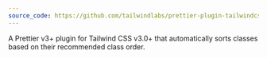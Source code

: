```yaml
---
source_code: https://github.com/tailwindlabs/prettier-plugin-tailwindcss
---
```

A Prettier v3+ plugin for Tailwind CSS v3.0+ that automatically sorts classes based on their recommended class order.